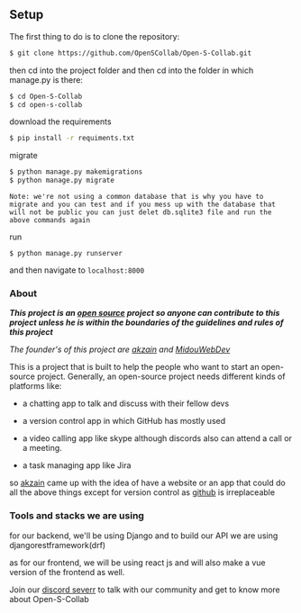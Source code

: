 ## Setup

The first thing to do is to clone the repository:

```sh
$ git clone https://github.com/OpenSCollab/Open-S-Collab.git
```

then cd into the project folder and then cd into the folder in which manage.py is there:

```sh
$ cd Open-S-Collab
$ cd open-s-collab
```

download the requirements

```sh
$ pip install -r requiments.txt
```

migrate

```sh
$ python manage.py makemigrations
$ python manage.py migrate
```

`Note: we're not using a common database that is why you have to migrate and you can test and if you mess up with the database that will not be public you can just delet db.sqlite3 file and run the above commands again `

run

```
$ python manage.py runserver
```

and then navigate to `localhost:8000`

### About

**_This project is an [open source](https://opensource.com/resources/what-open-source) project so anyone can contribute to this project unless he is within the boundaries of the guidelines and rules of this project_**

_The founder's of this project are [akzain](https://github.com/akzain) and [MidouWebDev](https://github.com/midouwebdev)_

This is a project that is built to help the people who want to start an open-source project. Generally, an open-source project needs different kinds of platforms like:

-   a chatting app to talk and discuss with their fellow devs
-   a version control app in which GitHub has mostly used
-   a video calling app like skype although discords also can attend a call or a meeting.

-   a task managing app like Jira

so [akzain](https://github.com/akzain) came up with the idea of have a website or an app that could do all the above things except for version control as [github](https://github.com) is irreplaceable

### Tools and stacks we are using

for our backend, we'll be using Django and to build our API we are using djangorestframework(drf)

as for our frontend, we will be using react js and will also make a vue version of the frontend as well.


Join our [discord severr](https://discord.gg/us9mHJ7K) to talk with our community and get to know more about Open-S-Collab
